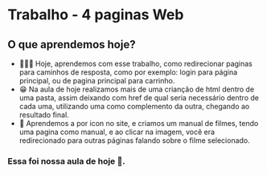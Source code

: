 # Trabalho - 4 paginas Web
## O que aprendemos hoje?
- 👩🏻‍💻 Hoje, aprendemos com esse trabalho, como redirecionar paginas para caminhos de resposta, como por exemplo: login para página principal, ou de pagina principal para carrinho.
- 😁 Na aula de hoje realizamos mais de uma crianção de html dentro de uma pasta, assim deixando com href de qual seria necessário dentro de cada uma, utilizando uma como complemento da outra, chegando ao resultado final.
- 🥶 Aprendemos a por icon no site, e criamos um manual de filmes, tendo uma pagina como manual, e ao clicar na imagem, você era redirecionado para outras páginas falando sobre o filme selecionado.

### Essa foi nossa aula de hoje 🙂.